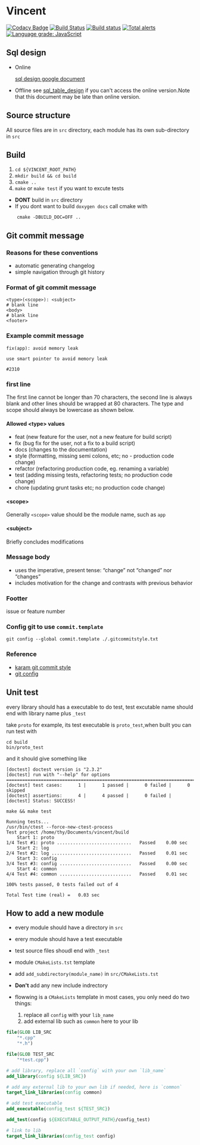 # Vincent

[![Codacy Badge](https://api.codacy.com/project/badge/Grade/f8330fe0345f407ca619af7015d3500a)](https://app.codacy.com/app/maidamai0/vincent?utm_source=github.com&utm_medium=referral&utm_content=advanced-data-processing-company/vincent&utm_campaign=Badge_Grade_Settings)
[![Build Status](https://travis-ci.org/advanced-data-processing-company/vincent.svg?branch=master)](https://travis-ci.org/advanced-data-processing-company/vincent)
[![Build status](https://ci.appveyor.com/api/projects/status/f69xmttanl5kc00m?svg=true)](https://ci.appveyor.com/project/maidamai0/vincent)
[![Total alerts](https://img.shields.io/lgtm/alerts/g/advanced-data-processing-company/vincent.svg?logo=lgtm&logoWidth=18)](https://lgtm.com/projects/g/advanced-data-processing-company/vincent/alerts/)
[![Language grade: JavaScript](https://img.shields.io/lgtm/grade/javascript/g/advanced-data-processing-company/vincent.svg?logo=lgtm&logoWidth=18)](https://lgtm.com/projects/g/advanced-data-processing-company/vincent/context:javascript)

## Sql design

- Online

    [sql design google document](https://docs.google.com/document/d/1QlFliN9hr0bRWUpu1whWGgTl2qbUMroOrxDV7gtdL20/edit "google document for sql design")

- Offline
    see [sql_table_design](https://htmlpreview.github.io/?https://github.com/advanced-data-processing-company/vincent/blob/master/sql_table_design.html "sql_table_design.html") if you can't access the online version.Note that this document may be late than online version.

## Source structure

All source files are in `src` directory, each module has its own sub-directory in `src`

## Build

 1. `cd ${VINCENT_ROOT_PATH}`
 2. `mkdir build && cd build`
 3. `cmake ..`
 4. `make` or `make test` if you want to excute tests

- **DONT** build in `src` directory
- If you dont want to build `doxygen docs` call cmake with

```shell
    cmake -DBUILD_DOC=OFF ..
```

## Git commit message

### Reasons for these conventions

- automatic generating changelog
- simple navigation through git history

### Format of git commit message

``` none
<type>(<scope>): <subject>
# blank line
<body>
# blank line
<footer>
```

### Example commit message

``` none
fix(app): avoid memory leak

use smart pointer to avoid memory leak

#2310
```

### first line

The first line cannot be longer than 70 characters, the second line is always blank and other lines should be wrapped at 80 characters. The type and scope should always be lowercase as shown below.

#### Allowed \<type> values

- feat (new feature for the user, not a new feature for build script)
- fix (bug fix for the user, not a fix to a build script)
- docs (changes to the documentation)
- style (formatting, missing semi colons, etc; no - production code change)
- refactor (refactoring production code, eg. renaming a variable)
- test (adding missing tests, refactoring tests; no production code change)
- chore (updating grunt tasks etc; no production code change)

#### \<scope>

Generally `<scope>` value should be  the module name, such as `app`

#### \<subject>

Briefly concludes modifications

### Message body

- uses the imperative, present tense: “change” not “changed” nor “changes”
- includes motivation for the change and contrasts with previous behavior

### Footter

issue or feature number

### Config git to use `commit.template`

`git config --global commit.template ./.gitcommitstyle.txt`

### Reference

- [karam git commit style](http://karma-runner.github.io/4.0/dev/git-commit-msg.html)
- [git config](https://git-scm.com/book/en/v2/Customizing-Git-Git-Configuration)

## Unit test

every library should has a executable to do test, test excutable name should end with library name plus `_test`

take `proto` for example, its test executable is `proto_test`,when built you can run test with

``` shell
cd build
bin/proto_test
```

and it should give something like

``` none
[doctest] doctest version is "2.3.2"
[doctest] run with "--help" for options
===============================================================================
[doctest] test cases:      1 |      1 passed |      0 failed |      0 skipped
[doctest] assertions:      4 |      4 passed |      0 failed |
[doctest] Status: SUCCESS!
```

`make && make test`

``` shell
Running tests...
/usr/bin/ctest --force-new-ctest-process 
Test project /home/thy/Documents/vincent/build
    Start 1: proto
1/4 Test #1: proto ............................   Passed    0.00 sec
    Start 2: log
2/4 Test #2: log ..............................   Passed    0.01 sec
    Start 3: config
3/4 Test #3: config ...........................   Passed    0.00 sec
    Start 4: common
4/4 Test #4: common ...........................   Passed    0.01 sec

100% tests passed, 0 tests failed out of 4

Total Test time (real) =   0.03 sec
```

## How to add a new module

- every module should have a directory in `src`
- erery module should have a test executable
- test source files shoudl end with `_test`
- module `CMakeLists.tst` template
- add `add_subdirectory(module_name)` in `src/CMakeLists.tst`
- **Don't** add any new include indrectory
- flowwing is a `CMakeLists` template in most cases, you only need do two things:

    1. replace all `config` with your `lib_name`
    2. add external lib such as `common` here to your lib

```cmake
file(GLOB LIB_SRC
    "*.cpp"
    "*.h")

file(GLOB TEST_SRC
    "*test.cpp")

# add library, replace all `config` with your own `lib_name`
add_library(config ${LIB_SRC})

# add any external lib to your own lib if needed, here is `common`
target_link_libraries(config common)

# add test executable
add_executable(config_test ${TEST_SRC})

add_test(config ${EXECUTABLE_OUTPUT_PATH}/config_test)

# link to lib
target_link_libraries(config_test config)
```
